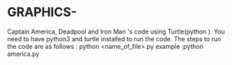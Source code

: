 # GRAPHICS-
Captain America, Deadpool and Iron Man 's code using Turtle(python ).
You need to have python3 and turtle installed to run the code.
The steps to run the code are as follows :
 python <name_of_file>.py
 example :python america.py

